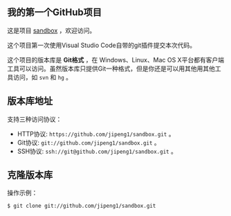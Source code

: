 ## 我的第一个GitHub项目

这是项目 [sandbox](https://github.com/jipeng1/sandbox) ，欢迎访问。

这个项目第一次使用Visual Studio Code自带的git插件提交本次代码。

这个项目的版本库是 **Git格式** ，在 Windows、Linux、Mac OS X平台都有客户端工具可以访问。虽然版本库只提供Git一种格式，但是你还是可以用其他用其他工具访问，如 ``svn`` 和 ``hg`` 。

## 版本库地址

支持三种访问协议：

* HTTP协议: `https://github.com/jipeng1/sandbox.git` 。
* Git协议: `git://github.com/jipeng1/sandbox.git` 。
* SSH协议: `ssh://git@github.com/jipeng1/sandbox.git` 。

## 克隆版本库

操作示例：

    $ git clone git://github.com/jipeng1/sandbox.git


